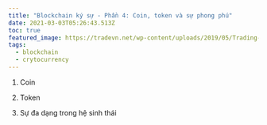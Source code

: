```yaml
---
title: "Blockchain ký sự - Phần 4: Coin, token và sự phong phú"
date: 2021-03-03T05:26:43.513Z
toc: true
featured_image: https://tradevn.net/wp-content/uploads/2019/05/Trading-cryptocurrency.jpg
tags:
  - blockchain
  - crytocurrency
---
```

1. Coin



2. Token



3. Sự đa dạng trong hệ sinh thái